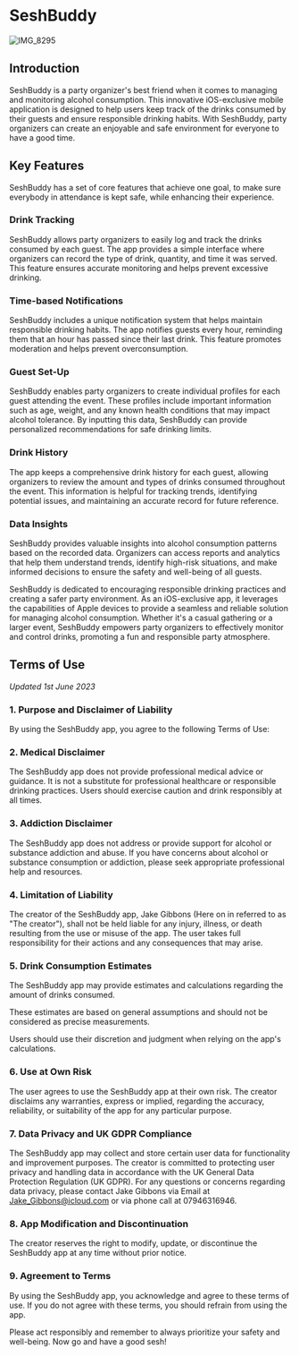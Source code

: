 # SeshBuddy

![IMG_8295](https://github.com/JGConsulting-services/SeshBuddy-iOS/assets/15887803/e8e0ebba-c8ec-4af7-b3a5-2b93fe22031d)

## Introduction
SeshBuddy is a party organizer's best friend when it comes to managing and monitoring alcohol consumption. This innovative iOS-exclusive mobile application is designed to help users keep track of the drinks consumed by their guests and ensure responsible drinking habits. With SeshBuddy, party organizers can create an enjoyable and safe environment for everyone to have a good time.

## Key Features
SeshBuddy has a set of core features that achieve one goal, to make sure everybody in attendance is kept safe, while enhancing their experience.

### Drink Tracking
 SeshBuddy allows party organizers to easily log and track the drinks consumed by each guest. The app provides a simple interface where organizers can record the type of drink, quantity, and time it was served. This feature ensures accurate monitoring and helps prevent excessive drinking.

### Time-based Notifications
SeshBuddy includes a unique notification system that helps maintain responsible drinking habits. The app notifies guests every hour, reminding them that an hour has passed since their last drink. This feature promotes moderation and helps prevent overconsumption.

### Guest Set-Up
SeshBuddy enables party organizers to create individual profiles for each guest attending the event. These profiles include important information such as age, weight, and any known health conditions that may impact alcohol tolerance. By inputting this data, SeshBuddy can provide personalized recommendations for safe drinking limits.

### Drink History
The app keeps a comprehensive drink history for each guest, allowing organizers to review the amount and types of drinks consumed throughout the event. This information is helpful for tracking trends, identifying potential issues, and maintaining an accurate record for future reference.

### Data Insights
SeshBuddy provides valuable insights into alcohol consumption patterns based on the recorded data. Organizers can access reports and analytics that help them understand trends, identify high-risk situations, and make informed decisions to ensure the safety and well-being of all guests.
 
SeshBuddy is dedicated to encouraging responsible drinking practices and creating a safer party environment. As an iOS-exclusive app, it leverages the capabilities of Apple devices to provide a seamless and reliable solution for managing alcohol consumption. Whether it's a casual gathering or a larger event, SeshBuddy empowers party organizers to effectively monitor and control drinks, promoting a fun and responsible party atmosphere.

## Terms of Use

_Updated 1st June 2023_

### 1. Purpose and Disclaimer of Liability

By using the SeshBuddy app, you agree to the following Terms of Use:

### 2. Medical Disclaimer

The SeshBuddy app does not provide professional medical advice or guidance. It is not a substitute for professional healthcare or responsible drinking practices. Users should exercise caution and drink responsibly at all times.

### 3. Addiction Disclaimer

The SeshBuddy app does not address or provide support for alcohol or substance addiction and abuse. If you have concerns about alcohol or substance consumption or addiction, please seek appropriate professional help and resources.

### 4. Limitation of Liability

The creator of the SeshBuddy app, Jake Gibbons (Here on in referred to as "The creator"), shall not be held liable for any injury, illness, or death resulting from the use or misuse of the app. The user takes full responsibility for their actions and any consequences that may arise.

### 5. Drink Consumption Estimates

The SeshBuddy app may provide estimates and calculations regarding the amount of drinks consumed.

These estimates are based on general assumptions and should not be considered as precise measurements.

Users should use their discretion and judgment when relying on the app's calculations.

### 6. Use at Own Risk

The user agrees to use the SeshBuddy app at their own risk. The creator disclaims any warranties, express or implied, regarding the accuracy, reliability, or suitability of the app for any particular purpose.

### 7. Data Privacy and UK GDPR Compliance

The SeshBuddy app may collect and store certain user data for functionality and improvement purposes. The creator is committed to protecting user privacy and handling data in accordance with the UK General Data Protection Regulation (UK GDPR). For any questions or concerns regarding data privacy, please contact Jake Gibbons via Email at Jake_Gibbons@icloud.com or via phone call at 07946316946.

### 8. App Modification and Discontinuation

The creator reserves the right to modify, update, or discontinue the SeshBuddy app at any time without prior notice.

### 9. Agreement to Terms

By using the SeshBuddy app, you acknowledge and agree to these terms of use. If you do not agree with these terms, you should refrain from using the app.

Please act responsibly and remember to always prioritize your safety and well-being. Now go and have a good sesh!

